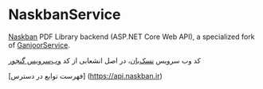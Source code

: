 # NaskbanService

[Naskban](https://naskban.ir) PDF Library backend (ASP.NET Core Web API), a specialized fork of [GanjoorService](https://github.com/ganjoor/GanjoorService).

کد وب سرویس [نسک‌بان](https://naskban.ir)، در اصل انشعابی از کد [وب‌سرویس گنجور](https://github.com/ganjoor/GanjoorService)

[فهرست توابع در دسترس] (https://api.naskban.ir)
